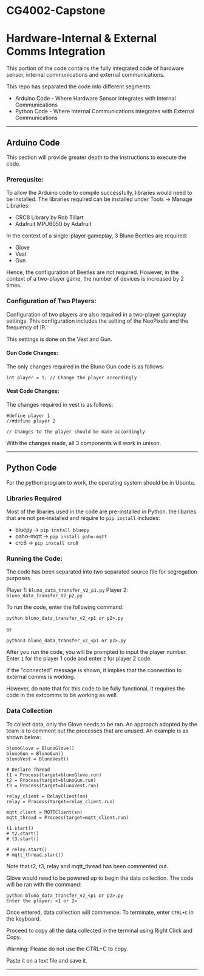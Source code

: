 # CG4002-Capstone

# Hardware-Internal & External Comms Integration

This portion of the code contains the fully integrated code of hardware sensor, internal communications and external communications.

This repo has separated the code into different segments:

- Arduino Code - Where Hardware Sensor integrates with Internal Communications
- Python Code - Where Internal Communications integrates with External Communications

---

## Arduino Code

This section will provide greater depth to the instructions to execute the code.

### Prerequsite:

To allow the Arduino code to compile successfully, libraries would need to be installed. The libraries required can be installed under Tools -> Manage Libraries:

- CRC8 Library by Rob Tillart
- Adafruit MPU6050 by Adafruit

In the context of a single-player gameplay, 3 Bluno Beetles are required:

- Glove
- Vest
- Gun

Hence, the configuration of Beetles are not required. However, in the context of a two-player game, the number of devices is increased by 2 times.

### Configuration of Two Players:

Configuration of two players are also required in a two-player gameplay settings. This configuration includes the setting of the NeoPixels and the frequency of IR.

This settings is done on the Vest and Gun.

#### Gun Code Changes:

The only changes required in the Bluno Gun code is as follows:

```
int player = 1; // Change the player accordingly
```

#### Vest Code Changes:

The changes required in vest is as follows:

```
#define player 1
//#define player 2

// Changes to the player should be made accordingly
```

With the changes made, all 3 components will work in unison.

---

## Python Code

For the python program to work, the operating system should be in Ubuntu.

### Libraries Required

Most of the libaries used in the code are pre-installed in Python. the libaries that are not pre-installed and require to `pip install` includes:

- bluepy -> `pip install bluepy`
- paho-mqtt -> `pip install paho-mqtt`
- crc8 -> `pip install crc8`

### Running the Code:

The code has been separated into two separated source file for segregation purposes.

Player 1: `bluno_data_transfer_v2_p1.py`
Player 2: `bluno_data_Transfer_V2_p2.py`

To run the code, enter the following command:

```
python bluno_data_transfer_v2_<p1 or p2>.py
```

or

```
python3 bluno_data_transfer_v2_<p1 or p2>.py
```

After you run the code, you will be prompted to input the player number. Enter `1` for the player 1 code and enter `2` for player 2 code.

If the "connected" message is shown, it implies that the connection to external comms is working.

However, do note that for this code to be fully functional, it requires the code in the extcomms to be working as well.

### Data Collection

To collect data, only the Glove needs to be ran. An approach adopted by the team is to comment out the processes that are unused. An example is as shown below:

```
blunoGlove = BlunoGlove()
blunoGun = BlunoGun()
blunoVest = BlunoVest()

# Declare Thread
t1 = Process(target=blunoGlove.run)
t2 = Process(target=blunoGun.run)
t3 = Process(target=blunoVest.run)

relay_client = RelayClient(sn)
relay = Process(target=relay_client.run)

mqtt_client = MQTTClient(sn)
mqtt_thread = Process(target=mqtt_client.run)

t1.start()
# t2.start()
# t3.start()

# relay.start()
# mqtt_thread.start()
```

Note that t2, t3, relay and mqtt_thread has been commented out.

Glove would need to be powered up to begin the data collection. The code will be ran with the command:

```
python bluno_data_transfer_v2_<p1 or p2>.py
Enter the player: <1 or 2>
```

Once entered, data collection will commence. To terminate, enter `CTRL+C` in the keyboard.

Proceed to copy all the data collected in the terminal using Right Click and Copy.

Warning: Please do not use the CTRL+C to copy.

Paste it on a text file and save it.

---
